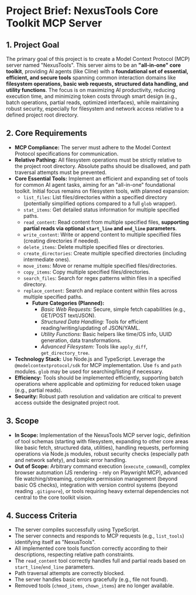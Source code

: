 # Project Brief: NexusTools Core Toolkit MCP Server

## 1. Project Goal

The primary goal of this project is to create a Model Context Protocol (MCP)
server named "NexusTools". This server aims to be an **"all-in-one" core
toolkit**, providing AI agents (like Cline) with a **foundational set of
essential, efficient, and secure tools** spanning common interaction domains
like **filesystem operations, basic web requests, structured data handling, and
utility functions**. The focus is on maximizing AI productivity, reducing
execution time, and minimizing token costs through smart design (e.g., batch
operations, partial reads, optimized interfaces), while maintaining robust
security, especially for filesystem and network access relative to a defined
project root directory.

## 2. Core Requirements

- **MCP Compliance:** The server must adhere to the Model Context Protocol
  specifications for communication.
- **Relative Pathing:** All filesystem operations must be strictly relative to
  the project root directory. Absolute paths should be disallowed, and path
  traversal attempts must be prevented.
- **Core Essential Tools:** Implement an efficient and expanding set of tools
  for common AI agent tasks, aiming for an "all-in-one" foundational toolkit.
  Initial focus remains on filesystem tools, with planned expansion:
  - `list_files`: List files/directories within a specified directory
    (potentially simplified options compared to a full `glob` wrapper).
  - `stat_items`: Get detailed status information for multiple specified paths.
  - `read_content`: Read content from multiple specified files, **supporting
    partial reads via optional `start_line` and `end_line` parameters**.
  - `write_content`: Write or append content to multiple specified files
    (creating directories if needed).
  - `delete_items`: Delete multiple specified files or directories.
  - `create_directories`: Create multiple specified directories (including
    intermediate ones).
  - `move_items`: Move or rename multiple specified files/directories.
  - `copy_items`: Copy multiple specified files/directories.
  - `search_files`: Search for regex patterns within files in a specified
    directory.
  - `replace_content`: Search and replace content within files across multiple
    specified paths.
    - **Future Categories (Planned):**
      - _Basic Web Requests:_ Secure, simple fetch capabilities (e.g., GET/POST
        text/JSON).
      - _Structured Data Handling:_ Tools for efficient reading/writing/updating
        of JSON/YAML.
      - _Utility Functions:_ Basic helpers like time/OS info, UUID generation,
        data transformations.
      - _Advanced Filesystem:_ Tools like `apply_diff`, `get_directory_tree`.
- **Technology Stack:** Use Node.js and TypeScript. Leverage the
  `@modelcontextprotocol/sdk` for MCP implementation. Use `fs` and `path`
  modules. `glob` may be used for searching/listing if necessary.
- **Efficiency:** Tools should be implemented efficiently, supporting batch
  operations where applicable and optimizing for reduced token usage (e.g.,
  partial reads).
- **Security:** Robust path resolution and validation are critical to prevent
  access outside the designated project root.

## 3. Scope

- **In Scope:** Implementation of the NexusTools MCP server logic, definition of
  tool schemas (starting with filesystem, expanding to other core areas like
  basic fetch, structured data, utilities), handling requests, performing
  operations via Node.js modules, robust security checks (especially path and
  network safety), and basic error handling.
- **Out of Scope:** Arbitrary command execution (`execute_command`), complex
  browser automation (JS rendering - rely on Playwright MCP), advanced file
  watching/streaming, complex permission management (beyond basic OS checks),
  integration with version control systems (beyond reading `.gitignore`), or
  tools requiring heavy external dependencies not central to the core toolkit
  vision.

## 4. Success Criteria

- The server compiles successfully using TypeScript.
- The server connects and responds to MCP requests (e.g., `list_tools`)
  identifying itself as "NexusTools".
- All implemented core tools function correctly according to their descriptions,
  respecting relative path constraints.
- The `read_content` tool correctly handles full and partial reads based on
  `start_line`/`end_line` parameters.
- Path traversal attempts are correctly blocked.
- The server handles basic errors gracefully (e.g., file not found).
- Removed tools (`chmod_items`, `chown_items`) are no longer available.
